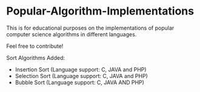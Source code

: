 # Popular-Algorithm-Implementations
This is for educational purposes on the implementations of popular computer science algorithms in different languages. 

Feel free to contribute!

Sort Algorithms Added: 
 - Insertion Sort (Language support: C, JAVA and PHP)
 - Selection Sort (Language support: C, JAVA and PHP)
 - Bubble Sort (Language support: C, JAVA AND PHP)

